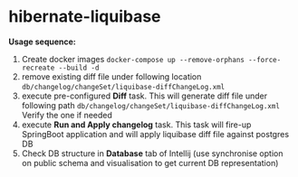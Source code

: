 # hibernate-liquibase

**Usage sequence:**
 1. Create docker images
 `docker-compose up --remove-orphans --force-recreate --build -d`
 2. remove existing diff file under following location
`db/changelog/changeSet/liquibase-diffChangeLog.xml`
 3. execute pre-configured **Diff** task. This will generate diff file under following path
`db/changelog/changeSet/liquibase-diffChangeLog.xml`
Verify the one if needed
 4. execute **Run and Apply changelog** task. This task will fire-up SpringBoot application and will apply liquibase diff file against postgres DB
 5. Check DB structure in **Database** tab of Intellij (use synchronise option on public schema and visualisation to get current DB representation)